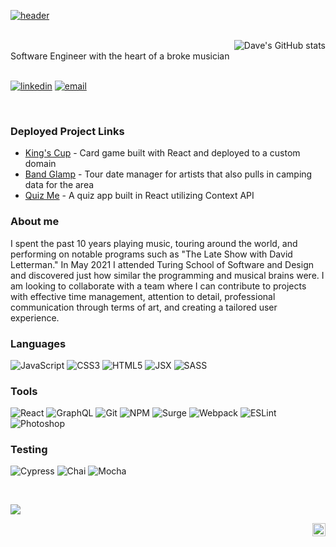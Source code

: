 [![header](https://user-images.githubusercontent.com/81774070/137780198-b8360c58-1dec-4227-805d-beb8f8783d09.jpeg "Header")](https://www.linkedin.com/in/davidleach724)

<br>

<section align="right">
  <img align="right" alt="Dave's GitHub stats" src="https://github-readme-stats.vercel.app/api?username=davidleach724&count_private=true&hide=stars&show_icons=true&theme=prussian&hide_border=true">
</section>

<br>

<section align="left"> 
Software Engineer with the heart of a broke musician

<br>
<br>
  
<p>
  <a href="https://www.linkedin.com/in/davidleach724"><img alt="linkedin" src="https://img.shields.io/badge/-LinkedIn-black.svg?style=for-the-badge&logo=linkedin&colorB=1C5D99"/></a>
  <a href="mailto:davidleach724@gmail.com"><img alt="email" src="https://img.shields.io/badge/Gmail-D14836?style=for-the-badge&logo=gmail&logoColor=white" /></a>
</p>
</section>

<br>

### Deployed Project Links
- [King's Cup](https://istill.party) - Card game built with React and deployed to a custom domain
- [Band Glamp](https://davidleach724.github.io/band-glamp/) - Tour date manager for artists that also pulls in camping data for the area
- [Quiz Me](https://ruthless-wish.surge.sh/) - A quiz app built in React utilizing Context API

### About me

I spent the past 10 years playing music, touring around the world, and performing on notable programs such as "The Late Show with David Letterman." In May 2021 I attended Turing School of Software and Design and discovered just how similar the programming and musical brains were. I am looking to collaborate with a team where I can contribute to projects with effective time management, attention to detail, professional communication through terms of art, and creating a tailored user experience.

### Languages

<p>
  <img alt="JavaScript" src="https://img.shields.io/badge/javascript%20-%23323330.svg?&style=for-the-badge&logo=javascript&logoColor=%23F7DF1E"/>
  <img alt="CSS3" src="https://img.shields.io/badge/css3%20-%231572B6.svg?&style=for-the-badge&logo=css3&logoColor=white"/>
  <img alt="HTML5" src="https://img.shields.io/badge/html5%20-%23E34F26.svg?&style=for-the-badge&logo=html5&logoColor=white"/>
  <img alt="JSX" src="https://img.shields.io/badge/JSX%20-%2320232a.svg?&style=for-the-badge&logo=react&logoColor=%2361DAFB"/>    
  <img alt="SASS" src="https://img.shields.io/badge/SASS%20-hotpink.svg?&style=for-the-badge&logo=SASS&logoColor=white"/>
</p>

### Tools

<p> 
  <img alt="React" src="https://img.shields.io/badge/react%20-%2320232a.svg?&style=for-the-badge&logo=react&logoColor=%2361DAFB"/> 
  <img alt="GraphQL" src="https://img.shields.io/badge/-GraphQL-E10098?style=for-the-badge&logo=graphql&logoColor=white"/>
  <img alt="Git" src="https://img.shields.io/badge/git-%23F05033.svg?style=for-the-badge&logo=git&logoColor=white"/>
  <img alt="NPM" src="https://img.shields.io/badge/NPM-%23000000.svg?style=for-the-badge&logo=npm&logoColor=white"/>  
  <img alt="Surge" src="https://img.shields.io/badge/Surge-%232E7EEA.svg?style=for-the-badge&logo=strapi"/>
  <img alt="Webpack" src="https://img.shields.io/badge/webpack-%238DD6F9.svg?style=for-the-badge&logo=webpack&logoColor=black"/>
  <img alt="ESLint" src="https://img.shields.io/badge/ESLint-4B3263?style=for-the-badge&logo=eslint&logoColor=white"/>
  <img alt="Photoshop" src="https://img.shields.io/badge/Photoshop-%231572B6.svg?style=for-the-badge&logo=adobe%20photoshop&logoColor=white" />
</p>

### Testing

<p>
  <img alt="Cypress" src="https://img.shields.io/badge/-cypress-%23E5E5E5?style=for-the-badge&logo=cypress&logoColor=058a5e"/>  
  <img alt="Chai" src="https://camo.githubusercontent.com/dc1b092fdeb7e14a149274315b4d53632d98e5ff80d94f3fc04bf2f995369b31/68747470733a2f2f696d672e736869656c64732e696f2f62616467652f636861692d4131313430343f7374796c653d666f722d7468652d6261646765266c6f676f3d63686169266c6f676f436f6c6f723d7768697465"/>
  <img alt="Mocha" src="https://img.shields.io/badge/-mocha-%238D6748?&style=for-the-badge&logo=mocha&logoColor=white"/>
</p> 

<br>

<a href="https://github.com/davidleach724/github-readme-stats"><img align="center" src="https://github-readme-stats.vercel.app/api/top-langs/?username=davidleach724&layout=compact&theme=prussian&hide_border=true" /></a>

<a href="https://twitter.com/mrdaveleach">
  <img align="right" alt="Dave Leach | Twitter" width="21px" src="https://raw.githubusercontent.com/anuraghazra/anuraghazra/master/assets/twitter.svg" />
</a>
